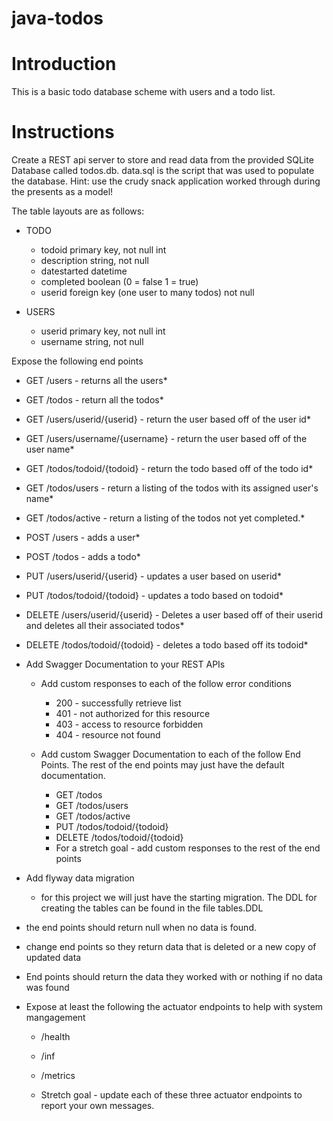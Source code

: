 # java-todos

# Introduction

This is a basic todo database scheme with users and a todo list.

# Instructions

Create a REST api server to store and read data from the provided SQLite Database called todos.db. data.sql is the script that was used to populate the database.  Hint: use the crudy snack application worked through during the presents as a model!

The table layouts are as follows:

* TODO
  * todoid primary key, not null int
  * description string, not null
  * datestarted datetime
  * completed boolean (0 = false 1 = true)
  * userid foreign key (one user to many todos) not null 

* USERS
  * userid primary key, not null int
  * username string, not null
  
Expose the following end points

* GET /users - returns all the users*
* GET /todos - return all the todos*

* GET /users/userid/{userid} - return the user based off of the user id*
* GET /users/username/{username} - return the user based off of the user name*
* GET /todos/todoid/{todoid} - return the todo based off of the todo id*

* GET /todos/users - return a listing of the todos with its assigned user's name*
* GET /todos/active - return a listing of the todos not yet completed.*

* POST /users - adds a user*
* POST /todos - adds a todo*

* PUT /users/userid/{userid} - updates a user based on userid*
* PUT /todos/todoid/{todoid} - updates a todo based on todoid*

* DELETE /users/userid/{userid} - Deletes a user based off of their userid and deletes all their associated todos*
* DELETE /todos/todoid/{todoid} - deletes a todo based off its todoid*

* Add Swagger Documentation to your REST APIs
  * Add custom responses to each of the follow error conditions
    * 200 - successfully retrieve list
    * 401 - not authorized for this resource
    * 403 - access to resource forbidden
    * 404 - resource not found

  * Add custom Swagger Documentation to each of the follow End Points. The rest of the end points may just have the default documentation.
      * GET /todos
      * GET /todos/users
      * GET /todos/active
      * PUT /todos/todoid/{todoid}
      * DELETE /todos/todoid/{todoid}
    * For a stretch goal - add custom responses to the rest of the end points

* Add flyway data migration
  * for this project we will just have the starting migration. The DDL for creating the tables can be found in the file tables.DDL

* the end points should return null when no data is found.

* change end points so they return data that is deleted or a new copy of updated data

* End points should return the data they worked with or nothing if no data was found

* Expose at least the following the actuator endpoints to help with system mangagement
   * /health
   * /inf
   * /metrics
   
   * Stretch goal - update each of these three actuator endpoints to report your own messages. 
   
